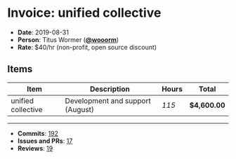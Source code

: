 # Invoice: unified collective

*   **Date**: 2019-08-31
*   **Person**: Titus Wormer ([**@wooorm**](https://github.com/wooorm))
*   **Rate**: $40/hr (non-profit, open source discount)

## Items

| Item               | Description                      | Hours | Total         |
| ------------------ | -------------------------------- | ----- | ------------- |
| unified collective | Development and support (August) | *115* | **$4,600.00** |

***

*   **Commits**: [192](https://github.com/search?q=author%3Awooorm+committer-date%3A%222019-08-01..2019-09-01%22&type=Commits)
*   **Issues and PRs**: [17](https://github.com/search?q=author%3Awooorm+created%3A%222019-08-01..2019-09-01%22&type=Issues)
*   **Reviews**: [19](https://github.com/search?o=desc&q=reviewed-by%3Awooorm+created%3A%222019-08-01..2019-09-01%22&s=created&type=Issues)
